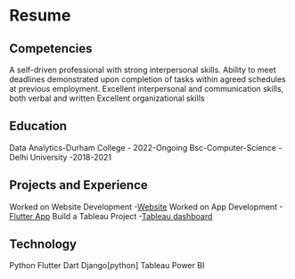 # Resume
## Competencies
A self-driven professional with strong interpersonal skills.
Ability to meet deadlines demonstrated upon completion of tasks within agreed schedules at previous employment.
Excellent interpersonal and communication skills, both verbal and written 
Excellent organizational skills
## Education
Data Analytics-Durham College - 2022-Ongoing
Bsc-Computer-Science -Delhi University -2018-2021
## Projects and Experience
Worked on Website Development -[Website](iaad.in)
Worked on App Development -[Flutter App](https://github.com/kds888kds/zask)
Build a Tableau Project -[Tableau dashboard](https://public.tableau.com/app/profile/karandeep.singh4351/viz/Business-Analysis-Karandeep-Singh-6/Dashboard1)
## Technology
Python
Flutter
Dart
Django[python]
Tableau
Power BI
